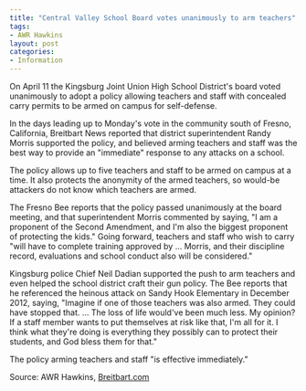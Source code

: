 ```yaml
---
title: "Central Valley School Board votes unanimously to arm teachers"
tags:
- AWR Hawkins
layout: post
categories:
- Information
---
```


On April 11 the Kingsburg Joint Union High School District's board voted unanimously to adopt a policy allowing teachers and staff with concealed carry permits to be armed on campus for self-defense.

In the days leading up to Monday's vote in the community south of Fresno, California, Breitbart News reported that district superintendent Randy Morris supported the policy, and believed arming teachers and staff was the best way to provide an "immediate" response to any attacks on a school.

The policy allows up to five teachers and staff to be armed on campus at a time. It also protects the anonymity of the armed teachers, so would-be attackers do not know which teachers are armed.

The Fresno Bee reports that the policy passed unanimously at the board meeting, and that superintendent Morris commented by saying, "I am a proponent of the Second Amendment, and I'm also the biggest proponent of protecting the kids." Going forward, teachers and staff who wish to carry "will have to complete training approved by ... Morris, and their discipline record, evaluations and school conduct also will be considered."

Kingsburg police Chief Neil Dadian supported the push to arm teachers and even helped the school district craft their gun policy. The Bee reports that he referenced the heinous attack on Sandy Hook Elementary in December 2012, saying, "Imagine if one of those teachers was also armed. They could have stopped that. ... The loss of life would've been much less. My opinion? If a staff member wants to put themselves at risk like that, I'm all for it. I think what they're doing is everything they possibly can to protect their students, and God bless them for that."

The policy arming teachers and staff "is effective immediately."

Source: AWR Hawkins, [Breitbart.com](https://www.breitbart.com/2nd-amendment/2016/04/12/confirmed-central-valley-school-district-will-arm-teachers/)
